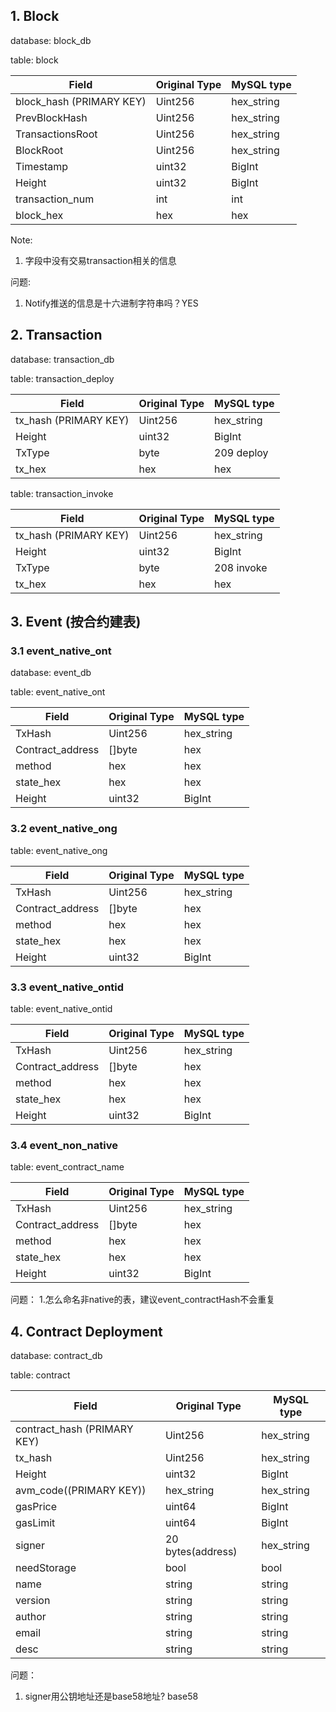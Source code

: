 ## 1. Block
database: block_db

table: block

| Field | Original Type  | MySQL type|
| ----------- | ----------- |-----|
|block_hash (PRIMARY KEY) | Uint256| hex_string|
|   PrevBlockHash   |   Uint256     | hex_string|
|   TransactionsRoot   |  Uint256      | hex_string|
|  BlockRoot    |    Uint256    | hex_string|
|  Timestamp    |   uint32     | BigInt|
|   Height   |   uint32     | BigInt|
|transaction_num|int|int|
|block_hex|hex|hex|

Note: 
1. 字段中没有交易transaction相关的信息

问题:
1. Notify推送的信息是十六进制字符串吗？YES

## 2. Transaction
database: transaction_db

table: transaction_deploy

| Field | Original Type  | MySQL type|
| ----------- | ----------- |-----|
|tx_hash (PRIMARY KEY) | Uint256| hex_string|
|   Height   |   uint32     | BigInt|
|TxType| byte| 209 deploy|
|tx_hex|hex|hex|

table: transaction_invoke

| Field | Original Type  | MySQL type|
| ----------- | ----------- |-----|
|tx_hash (PRIMARY KEY) | Uint256| hex_string|
|   Height   |   uint32     | BigInt|
|TxType| byte| 208 invoke|
|tx_hex|hex|hex|


## 3. Event (按合约建表)
### 3.1 event_native_ont
database: event_db

table: event_native_ont

| Field | Original Type  | MySQL type|
| ----------- | ----------- |-----|
|  TxHash |  Uint256  |  hex_string | |
|  Contract_address    |  []byte    | hex    |
|method|hex|hex|
|state_hex|hex|hex|
|   Height   |   uint32     | BigInt|


### 3.2 event_native_ong
table: event_native_ong

| Field | Original Type  | MySQL type|
| ----------- | ----------- |-----|
|  TxHash |  Uint256  |  hex_string | |
|  Contract_address    |  []byte    | hex    |
|method|hex|hex|
|state_hex|hex|hex|
|   Height   |   uint32     | BigInt|

### 3.3 event_native_ontid
table: event_native_ontid

| Field | Original Type  | MySQL type|
| ----------- | ----------- |-----|
|  TxHash |  Uint256  |  hex_string | |
|  Contract_address    |  []byte    | hex    |
|method|hex|hex|
|state_hex|hex|hex|
|   Height   |   uint32     | BigInt|

### 3.4 event_non_native

table: event_contract_name

| Field | Original Type  | MySQL type|
| ----------- | ----------- |-----|
|  TxHash |  Uint256  |  hex_string | |
|  Contract_address    |  []byte    | hex    |
|method|hex|hex|
|state_hex|hex|hex|
|   Height   |   uint32     | BigInt|

问题：
1.怎么命名非native的表，建议event_contractHash不会重复

## 4. Contract Deployment
database: contract_db

table: contract

| Field | Original Type  | MySQL type|
| ----------- | ----------- |-----|
|contract_hash (PRIMARY KEY) | Uint256| hex_string|
|tx_hash | Uint256| hex_string|
|   Height   |   uint32     | BigInt|
|avm_code((PRIMARY KEY))| hex_string| hex_string|
|  gasPrice     |   uint64     | BigInt|
|   gasLimit    |   uint64     | BigInt|
|  signer     |    20 bytes(address)  | hex_string|
|   needStorage    |   bool   | bool|
|  name     |   string    | string    |
|  version     |   string     | string    |
|  author     |   string     | string    |
|   email    |   string     | string    |
|   desc    |   string     | string    |

问题：
1. signer用公钥地址还是base58地址? base58
